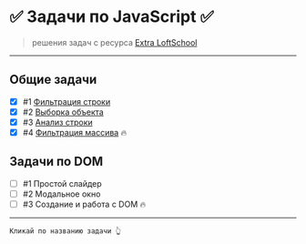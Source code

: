# :white_check_mark: Задачи по JavaScript :white_check_mark:

> решения задач с ресурса [Extra LoftSchool](https://extra.loftschool.com/)

---

## Общие задачи
- [X] #1 [Фильтрация строки](https://dimustard.github.io/extra-loftschool/common/1-string-filtering.js)
- [X] #2 [Выборка объекта](https://dimustard.github.io/extra-loftschool/common/2-object-selection.js)
- [X] #3 [Анализ строки](https://dimustard.github.io/extra-loftschool/common/3-analysis-of-a-string.js)
- [X] #4 [Фильтрация массива](https://dimustard.github.io/extra-loftschool/common/4-array-filtering.js) :fire:

## Задачи по DOM
- [ ] #1 Простой слайдер
- [ ] #2 Модальное окно
- [ ] #3 Создание и работа с DOM :fire:

---

```
Кликай по названию задачи 👆
```